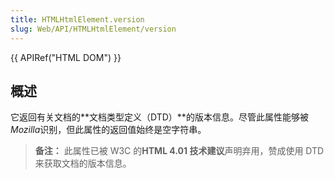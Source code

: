 ```yaml
---
title: HTMLHtmlElement.version
slug: Web/API/HTMLHtmlElement/version
---
```


{{ APIRef("HTML DOM") }}

## 概述

它返回有关文档的**文档类型定义（DTD）**的版本信息。尽管此属性能够被*Mozilla*识别，但此属性的返回值始终是空字符串。

> **备注：** 此属性已被 W3C 的**HTML 4.01 技术建议**声明弃用，赞成使用 DTD 来获取文档的版本信息。
